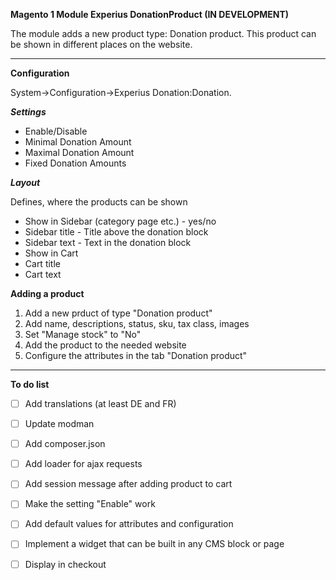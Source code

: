 **Magento 1 Module Experius DonationProduct (IN DEVELOPMENT)**

The module adds a new product type: Donation product. 
This product can be shown in different places on the website.

---

**Configuration**

System->Configuration->Experius Donation:Donation.

***Settings***
- Enable/Disable
- Minimal Donation Amount
- Maximal Donation Amount
- Fixed Donation Amounts

***Layout***

Defines, where the products can be shown

- Show in Sidebar (category page etc.) - yes/no
- Sidebar title - Title above the donation block
- Sidebar text - Text in the donation block
- Show in Cart
- Cart title
- Cart text

**Adding a product**


1. Add a new prduct of type "Donation product"
2. Add name, descriptions, status, sku, tax class, images
3. Set "Manage stock" to "No"
4. Add the product to the needed website
5. Configure the attributes in the tab "Donation product"

---

**To do list**
- [ ] Add translations (at least DE and FR)
- [ ] Update modman
- [ ] Add composer.json
- [ ] Add loader for ajax requests
- [ ] Add session message after adding product to cart
- [ ] Make the setting "Enable" work
- [ ] Add default values for attributes and configuration
- [ ] Implement a widget that can be built in any CMS block or page
- [ ] Display in checkout
 